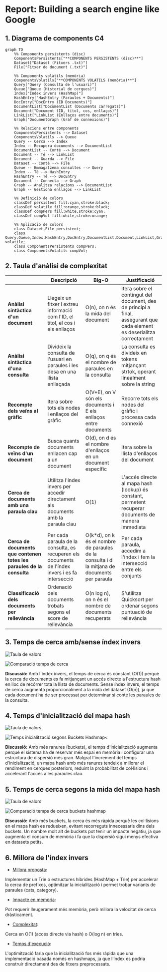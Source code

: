 # Report: Building a search engine like Google

## 1. Diagrama de components C4

```mermaid
graph TD
    %% Components persistents (disc)
    ComponentsPersistents["**COMPONENTS PERSISTENTS (disc)**"]
    Dataset["Dataset (Fitxers .txt)"]
    File["Fitxer de document (.txt)"]
    
    %% Components volàtils (memòria)
    ComponentsVolatils["**COMPONENTS VOLÀTILS (memòria)**"]
    Query["Query (Consulta de l'usuari)"]
    Queue["Queue (Historial de cerques)"]
    Index["Índex invers (HashMap)"]
    HashEntry["HashEntry (Paraules + Documents)"]
    DocEntry["DocEntry (ID Documents)"]
    DocumentList["DocumentList (Documents carregats)"]
    Document["Document (ID, títol, cos, enllaços)"]
    LinkList["LinkList (Enllaços entre documents)"]
    Graph["DocumentGraph (Graf de connexions)"]
    
    %% Relacions entre components
    ComponentsPersistents --> Dataset
    ComponentsVolatils --> Queue
    Query -- Cerca --> Index
    Index -- Recupera documents --> DocumentList
    DocumentList -- Conté --> Document
    Document -- Té --> LinkList
    Document -- Guarda --> File
    Dataset -- Conté --> File
    Queue -- Emmagatzema consultes --> Query
    Index -- Té --> HashEntry
    HashEntry -- Té --> DocEntry
    Document -- Connecta --> Graph
    Graph -- Analitza relacions --> DocumentList
    Graph -- Gestiona enllaços --> LinkList
    
    %% Definició de colors
    classDef persistent fill:cyan,stroke:black;
    classDef volatile fill:orange,stroke:black;
    classDef compPers fill:white,stroke:cyan;
    classDef compVol fill:white,stroke:orange;
    
    %% Aplicació de colors
    class Dataset,File persistent;
    class Query,Queue,Index,HashEntry,DocEntry,DocumentList,Document,LinkList,Graph volatile;
    class ComponentsPersistents compPers;
    class ComponentsVolatils compVol;
```

## 2. Taula d'anàlisi de complexitat

|  | Descripció | Big-O | Justificació |
|--|------------|-------|--------------|
| **Anàlisi sintàctica d'un document** | Llegeix un fitxer i extreu informació com l'ID, el títol, el cos i els enllaços | O(n), on n és la mida del document | Itera sobre el contingut del document, des de principi a final, assegurant que cada element es deserialitza correctament |
| **Anàlisi sintàctica d'una consulta** | Divideix la consulta de l'usuari en paraules i les desa en una llista enllaçada | O(q), on q és el nombre de paraules en la consulta | La consulta es divideix en tokens mitjançant strtok, operant linealment sobre la string |
| **Recompte dels veïns al gràfic** | Itera sobre tots els nodes i enllaços del gràfic | O(V+E), on V són els documents i E els enllaços entre documents | Recorre tots els nodes del gràfic i processa cada connexió |
| **Recompte de veïns d'un document** | Busca quants documents enllacen cap a un document | O(d), on d és el nombre d'enllaços en un document específic | Itera sobre la llista d'enllaços del document |
| **Cerca de documents amb una paraula clau** | Utilitza l'índex invers per accedir directament als documents amb la paraula clau | O(1) | L'accés directe al mapa hash (lookup) és constant, permetent recuperar documents de manera immediata |
| **Cerca de documents que contenen totes les paraules de la consulta** | Per cada paraula de la consulta, es recuperen els documents de l'índex invers i es fa intersecció | O(k*d), on k és el nombre de paraules de la consulta i d la mitjana de documents per paraula | Per cada paraula, accedim a l'índex i fem la intersecció entre els conjunts |
| **Classificació dels documents per rellevància** | Ordenació dels documents trobats segons el score de rellevància | O(n log n), on n és el nombre de documents recuperats | S'utilitza Quicksort per ordenar segons puntuació de rellevància |

## 3. Temps de cerca amb/sense índex invers

![Taula de valors](<foto 1.1.png>)

![Comparació temps de cerca](<foto 1.2.jpg>)

**Discussió:** Amb l'índex invers, el temps de cerca és constant (O(1)) perquè la cerca de documents es fa mitjançant un accés directe a l'estructura hash en lloc de recórrer tota la llista de documents. Sense índex invers, el temps de cerca augmenta proporcionalment a la mida del dataset (O(n)), ja que cada document ha de ser processat per determinar si conté les paraules de la consulta.

## 4. Temps d'inicialització del mapa hash

![Taula de valors](<foto 2.1.jpg>)

![Temps inicialització segons Buckets Hashmap<](<foto 2.2.jpg>)

**Discussió:** Amb més ranures (buckets), el temps d'inicialització augmenta perquè el sistema ha de reservar més espai en memòria i configurar una estructura de dispersió més gran. Malgrat l'increment del temps d'inicialització, un mapa hash amb més ranures tendeix a millorar el rendiment en cerques posteriors, reduint la probabilitat de col·lisions i accelerant l'accés a les paraules clau.

## 5. Temps de cerca segons la mida del mapa hash

![Taula de valors](<foto 3.1.jpg>)

![Comparació temps de cerca buckets hashmap](<foto 3.2.jpg>)

**Discussió:** Amb més buckets, la cerca és més ràpida perquè les col·lisions en el mapa hash es redueixen, evitant recorreguts innecessaris dins dels buckets. Un nombre molt alt de buckets pot tenir un impacte negatiu, ja que augmenta el consum de memòria i fa que la dispersió sigui menys efectiva en datasets petits.

## 6. Millora de l'índex invers

+ <ins> Millora proposta</ins>:

Implementar un Trie o estructures híbrides (HashMap + Trie) per accelerar la cerca de prefixos, optimitzar la inicialització i permet trobar variants de paraules (cats, category).

+ <ins> Impacte en memòria</ins>:

Pot requerir lleugerament més memòria, però millora la velocitat de cerca dràsticament.

+ <ins> Complexitat</ins>:

Cerca en O(1) (accés directe via hash) o O(log n) en tries.

+ <ins> Temps d'execució</ins>:

L'optimització faria que la inicialització fos més ràpida que una implementació basada només en hashmaps, ja que l’índex es podria construir directament des de fitxers preprocessats.